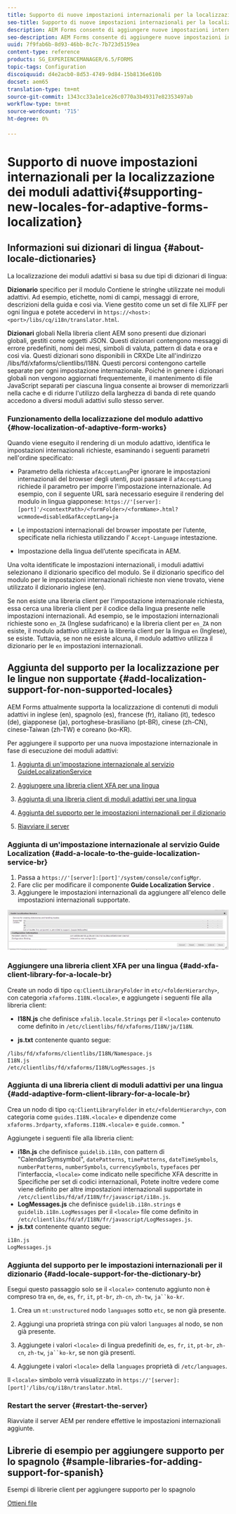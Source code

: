 ```yaml
---
title: Supporto di nuove impostazioni internazionali per la localizzazione dei moduli adattivi
seo-title: Supporto di nuove impostazioni internazionali per la localizzazione dei moduli adattivi
description: AEM Forms consente di aggiungere nuove impostazioni internazionali per la localizzazione dei moduli adattivi. Le impostazioni internazionali supportate per impostazione predefinita sono Inglese, Francese, Tedesco e Giapponese.
seo-description: AEM Forms consente di aggiungere nuove impostazioni internazionali per la localizzazione dei moduli adattivi. Le impostazioni internazionali supportate per impostazione predefinita sono Inglese, Francese, Tedesco e Giapponese.
uuid: 7f9fab6b-8d93-46bb-8c7c-7b723d5159ea
content-type: reference
products: SG_EXPERIENCEMANAGER/6.5/FORMS
topic-tags: Configuration
discoiquuid: d4e2acb0-8d53-4749-9d84-15b8136e610b
docset: aem65
translation-type: tm+mt
source-git-commit: 1343cc33a1e1ce26c0770a3b49317e82353497ab
workflow-type: tm+mt
source-wordcount: '715'
ht-degree: 0%

---
```



# Supporto di nuove impostazioni internazionali per la localizzazione dei moduli adattivi{#supporting-new-locales-for-adaptive-forms-localization}

## Informazioni sui dizionari di lingua {#about-locale-dictionaries}

La localizzazione dei moduli adattivi si basa su due tipi di dizionari di lingua:

**Dizionario** specifico per il modulo Contiene le stringhe utilizzate nei moduli adattivi. Ad esempio, etichette, nomi di campi, messaggi di errore, descrizioni della guida e così via. Viene gestito come un set di file XLIFF per ogni lingua e potete accedervi in `https://<host>:<port>/libs/cq/i18n/translator.html`.

**Dizionari** globali Nella libreria client AEM sono presenti due dizionari globali, gestiti come oggetti JSON. Questi dizionari contengono messaggi di errore predefiniti, nomi dei mesi, simboli di valuta, pattern di data e ora e così via. Questi dizionari sono disponibili in CRXDe Lite all&#39;indirizzo /libs/fd/xfaforms/clientlibs/I18N. Questi percorsi contengono cartelle separate per ogni impostazione internazionale. Poiché in genere i dizionari globali non vengono aggiornati frequentemente, il mantenimento di file JavaScript separati per ciascuna lingua consente ai browser di memorizzarli nella cache e di ridurre l&#39;utilizzo della larghezza di banda di rete quando accedono a diversi moduli adattivi sullo stesso server.

### Funzionamento della localizzazione del modulo adattivo {#how-localization-of-adaptive-form-works}

Quando viene eseguito il rendering di un modulo adattivo, identifica le impostazioni internazionali richieste, esaminando i seguenti parametri nell&#39;ordine specificato:

* Parametro della richiesta `afAcceptLang`Per ignorare le impostazioni internazionali del browser degli utenti, puoi passare il 
`afAcceptLang` richiede il parametro per imporre l&#39;impostazione internazionale. Ad esempio, con il seguente URL sarà necessario eseguire il rendering del modulo in lingua giapponese:
   `https://'[server]:[port]'/<contextPath>/<formFolder>/<formName>.html?wcmmode=disabled&afAcceptLang=ja`

* Le impostazioni internazionali del browser impostate per l’utente, specificate nella richiesta utilizzando l’ `Accept-Language` intestazione.

* Impostazione della lingua dell’utente specificata in AEM.

Una volta identificate le impostazioni internazionali, i moduli adattivi selezionano il dizionario specifico del modulo. Se il dizionario specifico del modulo per le impostazioni internazionali richieste non viene trovato, viene utilizzato il dizionario inglese (en).

Se non esiste una libreria client per l&#39;impostazione internazionale richiesta, essa cerca una libreria client per il codice della lingua presente nelle impostazioni internazionali. Ad esempio, se le impostazioni internazionali richieste sono `en_ZA` (Inglese sudafricano) e la libreria client per `en_ZA` non esiste, il modulo adattivo utilizzerà la libreria client per la lingua `en` (Inglese), se esiste. Tuttavia, se non ne esiste alcuna, il modulo adattivo utilizza il dizionario per le `en` impostazioni internazionali.

## Aggiunta del supporto per la localizzazione per le lingue non supportate {#add-localization-support-for-non-supported-locales}

AEM Forms attualmente supporta la localizzazione di contenuti di moduli adattivi in inglese (en), spagnolo (es), francese (fr), italiano (it), tedesco (de), giapponese (ja), portoghese-brasiliano (pt-BR), cinese (zh-CN), cinese-Taiwan (zh-TW) e coreano (ko-KR).

Per aggiungere il supporto per una nuova impostazione internazionale in fase di esecuzione dei moduli adattivi:

1. [Aggiunta di un&#39;impostazione internazionale al servizio GuideLocalizationService](../../forms/using/supporting-new-language-localization.md#p-add-a-locale-to-the-guide-localization-service-br-p)

1. [Aggiungere una libreria client XFA per una lingua](../../forms/using/supporting-new-language-localization.md#p-add-xfa-client-library-for-a-locale-br-p)

1. [Aggiunta di una libreria client di moduli adattivi per una lingua](../../forms/using/supporting-new-language-localization.md#p-add-adaptive-form-client-library-for-a-locale-br-p)
1. [Aggiunta del supporto per le impostazioni internazionali per il dizionario](../../forms/using/supporting-new-language-localization.md#p-add-locale-support-for-the-dictionary-br-p)
1. [Riavviare il server](../../forms/using/supporting-new-language-localization.md#p-restart-the-server-p)

### Aggiunta di un&#39;impostazione internazionale al servizio Guide Localization {#add-a-locale-to-the-guide-localization-service-br}

1. Passa a `https://'[server]:[port]'/system/console/configMgr`.
1. Fare clic per modificare il componente **Guide Localization Service** .
1. Aggiungere le impostazioni internazionali da aggiungere all&#39;elenco delle impostazioni internazionali supportate.

![GuideLocalizationService](assets/configservice.png)

### Aggiungere una libreria client XFA per una lingua {#add-xfa-client-library-for-a-locale-br}

Create un nodo di tipo `cq:ClientLibraryFolder` in `etc/<folderHierarchy>`, con categoria `xfaforms.I18N.<locale>`, e aggiungete i seguenti file alla libreria client:

* **I18N.js** che definisce `xfalib.locale.Strings` per il `<locale>` contenuto come definito in `/etc/clientlibs/fd/xfaforms/I18N/ja/I18N`.

* **js.txt** contenente quanto segue:

```text
/libs/fd/xfaforms/clientlibs/I18N/Namespace.js
I18N.js
/etc/clientlibs/fd/xfaforms/I18N/LogMessages.js
```

### Aggiunta di una libreria client di moduli adattivi per una lingua {#add-adaptive-form-client-library-for-a-locale-br}

Crea un nodo di tipo `cq:ClientLibraryFolder` in `etc/<folderHierarchy>`, con categoria come `guides.I18N.<locale>` e dipendenze come `xfaforms.3rdparty`, `xfaforms.I18N.<locale>` e `guide.common`. &quot;

Aggiungete i seguenti file alla libreria client:

* **i18n.js** che definisce `guidelib.i18n`, con pattern di &quot;CalendarSymsymbol&quot;, `datePatterns`, `timePatterns`, `dateTimeSymbols`, `numberPatterns`, `numberSymbols`, `currencySymbols`, `typefaces` per l&#39;interfaccia, `<locale>` [](https://helpx.adobe.com/content/dam/Adobe/specs/xfa_spec_3_3.pdf)come indicato nelle specifiche XFA descritte in Specifiche per set di codici internazionali, Potete inoltre vedere come viene definito per altre impostazioni internazionali supportate in `/etc/clientlibs/fd/af/I18N/fr/javascript/i18n.js`.
* **LogMessages.js** che definisce `guidelib.i18n.strings` e `guidelib.i18n.LogMessages` per il `<locale>` file come definito in `/etc/clientlibs/fd/af/I18N/fr/javascript/LogMessages.js`.
* **js.txt** contenente quanto segue:

```text
i18n.js
LogMessages.js
```

### Aggiunta del supporto per le impostazioni internazionali per il dizionario {#add-locale-support-for-the-dictionary-br}

Esegui questo passaggio solo se il `<locale>` contenuto aggiunto non è compreso tra `en`, `de`, `es`, `fr`, `it`, `pt-br`, `zh-cn`, `zh-tw`, `ja``ko-kr`.

1. Crea un `nt:unstructured` nodo `languages` sotto `etc`, se non già presente.

1. Aggiungi una proprietà stringa con più valori `languages` al nodo, se non già presente.
1. Aggiungete i valori `<locale>` di lingua predefiniti `de`, `es`, `fr`, `it`, `pt-br`, `zh-cn`, `zh-tw`, `ja``ko-kr`, se non già presenti.

1. Aggiungete i valori `<locale>` della `languages` proprietà di `/etc/languages`.

Il `<locale>` simbolo verrà visualizzato in `https://'[server]:[port]'/libs/cq/i18n/translator.html`.

### Restart the server {#restart-the-server}

Riavviate il server AEM per rendere effettive le impostazioni internazionali aggiunte.

## Librerie di esempio per aggiungere supporto per lo spagnolo {#sample-libraries-for-adding-support-for-spanish}

Esempi di librerie client per aggiungere supporto per lo spagnolo

[Ottieni file](assets/sample.zip)

